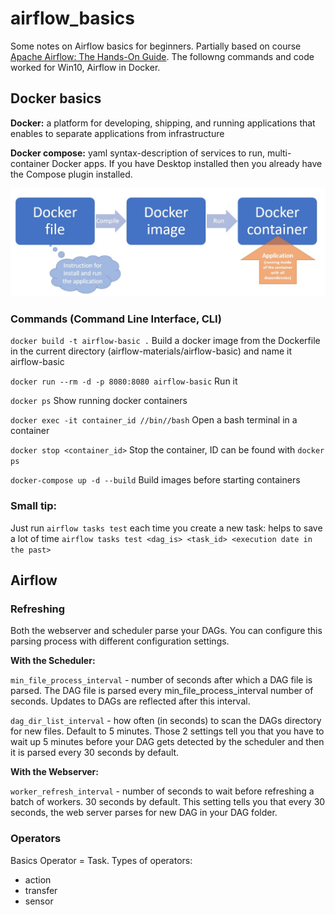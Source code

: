 # airflow_basics
Some notes on Airflow basics for beginners. Partially based on course [Apache Airflow: The Hands-On Guide](https://udemy.com/course/the-ultimate-hands-on-course-to-master-apache-airflow). The followng commands and code worked for Win10, Airflow in Docker. 

## Docker basics
**Docker:** a platform for developing, shipping, and running applications that  enables to separate applications from  infrastructure

**Docker compose:** yaml syntax-description of services to run, multi-container Docker apps. If you have Desktop installed then you already have the Compose plugin installed.

![](https://github.com/tashatsar/airflow_basics/blob/main/photo_2022-08-23_23-40-33.jpg)

### Commands (Command Line Interface, CLI)
`docker build -t airflow-basic .` Build a docker image from the Dockerfile in the current directory (airflow-materials/airflow-basic)  and name it airflow-basic

`docker run --rm -d -p 8080:8080 airflow-basic` Run it

`docker ps` Show running docker containers

`docker exec -it container_id //bin//bash` Open a bash terminal in a container

`docker stop <container_id>` Stop the container, ID can be found with `docker ps`

`docker-compose up -d --build` Build images before starting containers

### Small tip:
Just run `airflow tasks test` each time you  create a new task: helps to save a lot of time
`airflow tasks test <dag_is> <task_id> <execution date in the past>`

## Airflow 
### Refreshing
Both the webserver and scheduler parse your DAGs. You can configure this parsing process with different configuration settings.

**With the Scheduler:**

`min_file_process_interval` - number of seconds after which a DAG file is parsed. The DAG file is parsed every min_file_process_interval number of seconds. Updates to DAGs are reflected after this interval.

`dag_dir_list_interval` - how often (in seconds) to scan the DAGs directory for new files. Default to 5 minutes.
Those 2 settings tell you that you have to wait up 5 minutes before your DAG gets detected by the scheduler and then it is parsed every 30 seconds by default.

**With the Webserver:**

`worker_refresh_interval` - number of seconds to wait before refreshing a batch of workers. 30 seconds by default.
This setting tells you that every 30 seconds, the web server parses for new DAG in your DAG folder.

### Operators 
Basics
Operator = Task. Types of operators: 
- action
- transfer
- sensor
